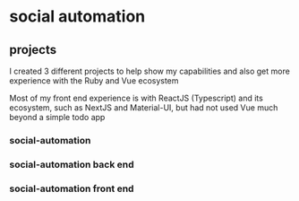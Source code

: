 # social automation

## projects 

I created 3 different projects to help show my capabilities and also get more experience with the Ruby and Vue ecosystem

Most of my front end experience is with ReactJS (Typescript) and its ecosystem, such as NextJS and Material-UI, but had not used Vue much beyond a simple todo app

### social-automation

### social-automation back end

### social-automation front end
